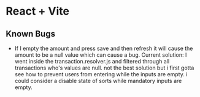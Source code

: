 # React + Vite

## Known Bugs

- If I empty the amount and press save and then refresh it will cause the amount to be a null value which can cause a bug. Current solution: I went inside the transaction.resolver.js and filtered through all transactions who's values are null. not the best solution but i first gotta see how to prevent users from entering while the inputs are empty. i could consider a disable state of sorts while mandatory inputs are empty.
